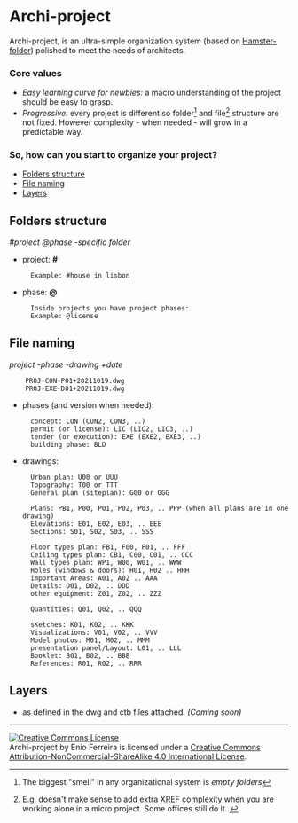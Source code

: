 # Archi-project

Archi-project, is an ultra-simple organization system (based on [Hamster-folder](https://github.com/slownews/hamster-system#hamster-folder)) polished to meet the needs of architects.

### Core values

- *Easy learning curve for newbies:* a macro understanding of the project should be easy to grasp.
- *Progressive:* every project is different so folder[^1] and file[^2] structure are not fixed. However complexity - when needed - will grow in a predictable way.

### So, how can you start to organize your project?

- [Folders structure](#folders-structure)
- [File naming](#file-naming)
- [Layers](#layers)




## Folders structure

*#project @phase -specific folder*

- project: **#**

        Example: #house in lisbon

- phase: **@**

    	Inside projects you have project phases:
        Example: @license





## File naming

*project -phase -drawing +date*

        PROJ-CON-P01+20211019.dwg
        PROJ-EXE-D01+20211019.dwg

- phases (and version when needed):

        concept: CON (CON2, CON3, ..)
        permit (or license): LIC (LIC2, LIC3, ..)
        tender (or execution): EXE (EXE2, EXE3, ..)
        building phase: BLD

- drawings:

        Urban plan: U00 or UUU
        Topography: T00 or TTT
        General plan (siteplan): G00 or GGG

        Plans: PB1, P00, P01, P02, P03, .. PPP (when all plans are in one drawing)
        Elevations: E01, E02, E03, .. EEE
        Sections: S01, S02, S03, .. SSS

        Floor types plan: FB1, F00, F01, .. FFF
        Ceiling types plan: CB1, C00, C01, .. CCC
        Wall types plan: WP1, W00, W01, .. WWW
        Holes (windows & doors): H01, H02 .. HHH
        important Areas: A01, A02 .. AAA
        Details: D01, D02, .. DDD
        other equipment: Z01, Z02, .. ZZZ

        Quantities: Q01, Q02, .. QQQ

        sKetches: K01, K02, .. KKK
        Visualizations: V01, V02, .. VVV
        Model photos: M01, M02, .. MMM
        presentation panel/Layout: L01, .. LLL  
        Booklet: B01, B02, .. BBB
        References: R01, R02, .. RRR

<!-- J I N O X Y -->




## Layers

- as defined in the dwg and ctb files attached. *(Coming soon)*




---
<a rel="license" href="http://creativecommons.org/licenses/by-nc-sa/4.0/"><img alt="Creative Commons License" style="border-width:0" src="https://i.creativecommons.org/l/by-nc-sa/4.0/88x31.png" /></a><br /><span xmlns:dct="http://purl.org/dc/terms/" property="dct:title">Archi-project</span> by Enio Ferreira is licensed under a <a rel="license" href="http://creativecommons.org/licenses/by-nc-sa/4.0/">Creative Commons Attribution-NonCommercial-ShareAlike 4.0 International License</a>.

[^1]: The biggest "smell" in any organizational system is *empty folders*
[^2]: E.g. doesn't make sense to add extra XREF complexity when you are working alone in a micro project. Some offices still do it..